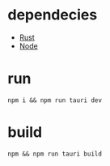 # dependecies

- [Rust](https://www.rust-lang.org/learn/get-started)
- [Node](https://nodejs.org/en)

# run

```
npm i && npm run tauri dev
```

# build

```
npm && npm run tauri build
```

